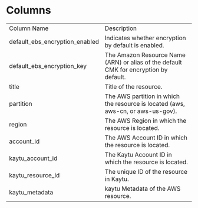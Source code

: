 # Columns  

<table>
	<tr><td>Column Name</td><td>Description</td></tr>
	<tr><td>default_ebs_encryption_enabled</td><td>Indicates whether encryption by default is enabled.</td></tr>
	<tr><td>default_ebs_encryption_key</td><td>The Amazon Resource Name (ARN) or alias of the default CMK for encryption by default.</td></tr>
	<tr><td>title</td><td>Title of the resource.</td></tr>
	<tr><td>partition</td><td>The AWS partition in which the resource is located (aws, aws-cn, or aws-us-gov).</td></tr>
	<tr><td>region</td><td>The AWS Region in which the resource is located.</td></tr>
	<tr><td>account_id</td><td>The AWS Account ID in which the resource is located.</td></tr>
	<tr><td>kaytu_account_id</td><td>The Kaytu Account ID in which the resource is located.</td></tr>
	<tr><td>kaytu_resource_id</td><td>The unique ID of the resource in Kaytu.</td></tr>
	<tr><td>kaytu_metadata</td><td>kaytu Metadata of the AWS resource.</td></tr>
</table>